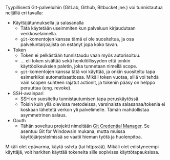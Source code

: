 Tyypillisesti Git-palveluihin (GitLab, Github, Bitbucket jne.) voi tunnistautua neljällä eri tavalla:

* Käyttäjätunnuksella ja salasanalla
    * Tätä käytetään useimmiten kun palveluun kirjaudutaan verkkoselaimella.
    * `git`-komentojen kanssa tämä ei ole suositeltua, ja osa palveluntarjoajista on estänyt jopa koko tavan.
* Token
    * Token ei pelkästään tunnistaudu vaan myös autorisoituu.
    * ... eli token sisältää sekä henkilöllisyyden että jonkin käyttöoikeuksien paletin, joka tunnetaan nimellä scope. 
    * `git`-komentojen kanssa tätä voi käyttää, ja onkin suositeltu tapa esimerkiksi automatisaatiossa. Mikäli token vuotaa, sillä voi tehdä vain scopen suhteen rajatut actionit, ja tokenin pääsy on helppo peruuttaa (eng. revoke).
* SSH-avainpari
    * SSH on suositeltu tunnistautumisen tapa peruskäytössä.
    * Toisin kuin yllä olevissa metodeissa, varsinaista salasanaa/tokenia ei koskaan lähetetä verkon yli palvelimelle. Tämän mahdollistaa asymmetrinen salaus.
* Oauth
    * Tähän soveltuu projekti nimeltään [Git Credential Manager](https://github.com/git-ecosystem/git-credential-manager). Se asentuu Git for Windowsin mukana, mutta muissa käyttöjärjestelmissä se vaatii hieman työtä ja huolenpitoa.

Mikäli olet epävarma, käytä ssh:ta (tai https:ää). Mikäli olet edistyneempi käyttäjä, voit harkiten käyttää tokeneita sille sopivissa käyttötapauksissa.